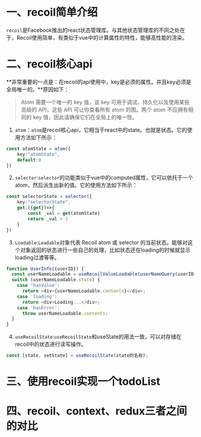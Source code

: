 # 一、recoil简单介绍

`recoil`是Facebook推出的react状态管理库。与其他状态管理库的不同之处在于，Recoil使用简单，有类似于vue中的计算属性的特性，能够高性能的渲染。

# 二、recoil核心api
**非常重要的一点是：在recoil的api使用中，key是必须的属性。并且key必须是全局唯一的。**原因如下：
>Atom 需要一个唯一的 key 值，该 key 可用于调试、持久化以及使用某些高级的 API，这些 API 可让你查看所有 atom 的图。两个 atom 不应拥有相同的 key 值，因此请确保它们在全局上的唯一性。

1. `atom`：`atom`是recoil核心api，它相当于react中的state。也就是状态。它的使用方法如下所示：
```ts
const atomState = atom({
    key:"atomState",
    default:0
})
```
2. `selector`:`selector`的功能类似于vue中的computed属性，它可以依托于一个atom，然后派生出新的值。它的使用方法如下所示：
```ts
const selectorState = selector({
    key:"selectorState",
    get:({get})=>{
        const _val = get(atomState)
        return _val + 1
    }
})
```
3. `Loadable`:`Loadable`对象代表 Recoil atom 或 selector 的当前状态。能够对这个对象返回的状态进行一些自己的处理，比如状态还在loading的时候就显示loading过渡等等。
```ts
function UserInfo({userID}) {
  const userNameLoadable = useRecoilValueLoadable(userNameQuery(userID));setState
  switch (userNameLoadable.state) {
    case 'hasValue':
      return <div>{userNameLoadable.contents}</div>;
    case 'loading':
      return <div>Loading...</div>;
    case 'hasError':
      throw userNameLoadable.contents;
  }
}
```

4. `useRecoilState`:`useRecoilState`和useState的用法一致，可以对存储在recoil中的状态进行读写操作。
```ts
const [state, setState] = useRecoilState(state的名称);
```

# 三、使用recoil实现一个todoList

# 四、recoil、context、redux三者之间的对比